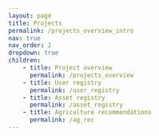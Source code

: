 ```yaml
---
layout: page
title: Projects
permalink: /projects_overview_intro
nav: true
nav_order: 2
dropdown: true
children: 
    - title: Project overview
      permalink: /projects_overview
    - title: User registry
      permalink: /user_registry
    - title: Asset registry
      permalink: /asset_registry
    - title: Agriculture recommendations
      permalink: /ag_rec
---
```


<!--- title: MessageCast
      permalink: /message_cast -->
